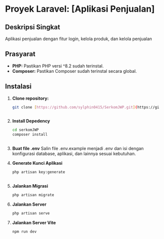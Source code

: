 # Proyek Laravel: [Aplikasi Penjualan]

## Deskripsi Singkat
Aplikasi penjualan dengan fitur login, kelola produk, dan kelola penjualan

## Prasyarat
* **PHP:** Pastikan PHP versi ^8.2 sudah terinstal.
* **Composer:** Pastikan Composer sudah terinstal secara global.

## Instalasi
1. **Clone repository:**
   ```bash
   git clone [https://github.com/sylphin0415/SerkomJWP.git](https://github.com/sylphin0415/SerkomJWP.git)
  
3. **Install Depedency**
   ```bash
   cd serkomJWP
   composer install
  
4. **Buat file .env**
   Salin file .env.example menjadi .env dan isi dengan konfigurasi database, aplikasi, dan lainnya sesuai kebutuhan.
  
5. **Generate Kunci Aplikasi**
   ```bash
   php artisan key:generate
  
6. **Jalankan Migrasi**
   ```bash
   php artisan migrate
   
7. **Jalankan Server**
   ```bash
   php artisan serve
   
8. **Jalankan Server Vite**
   ```bash
   npm run dev


##
